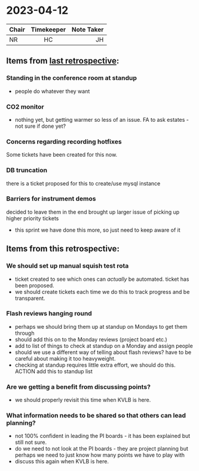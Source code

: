 # 2023-04-12

| Chair      | Timekeeper | Note Taker |
| :--------   | :---------: | ----------: |
| NR | HC | JH |


## Items from [last retrospective](Retrospective-Notes-2023.03.08):

### Standing in the conference room at standup 
- people do whatever they want

### CO2 monitor
- nothing yet, but getting warmer so less of an issue. FA to ask estates - not sure if done yet? 

### Concerns regarding recording hotfixes
Some tickets have been created for this now. 

### DB truncation 
there is a ticket proposed for this to create/use mysql instance

### Barriers for instrument demos
decided to leave them in the end 
brought up larger issue of picking up higher priority tickets 
- this sprint we have done this more, so just need to keep aware of it


## Items from this retrospective:

### We should set up manual squish test rota
- ticket created to see which ones can _actually_ be automated. ticket has been proposed.
- we should create tickets each time we do this to track progress and be transparent. 


### Flash reviews hanging round
- perhaps we should bring them up at standup on Mondays to get them through
- should add this on to the Monday reviews (project board etc.)
- add to list of things to check at standup on a Monday and assign people 
- should we use a different way of telling about flash reviews? have to be careful about making it too heavyweight. 
- checking at standup requires little extra effort, we should do this. 
ACTION add this to standup list

### Are we getting a benefit from discussing points? 
- we should properly revisit this time when KVLB is here. 

### What information needs to be shared so that others can lead planning?
- not 100% confident in leading the PI boards - it has been explained but still not sure.
- do we need to not look at the PI boards - they are project planning but perhaps we need to just know how many points we have to play with
- discuss this again when KVLB is here. 


